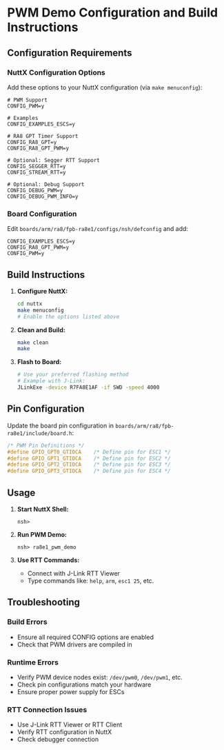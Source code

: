 # PWM Demo Configuration and Build Instructions

## Configuration Requirements

### NuttX Configuration Options

Add these options to your NuttX configuration (via `make menuconfig`):

```
# PWM Support
CONFIG_PWM=y

# Examples
CONFIG_EXAMPLES_ESCS=y

# RA8 GPT Timer Support  
CONFIG_RA8_GPT=y
CONFIG_RA8_GPT_PWM=y

# Optional: Segger RTT Support
CONFIG_SEGGER_RTT=y
CONFIG_STREAM_RTT=y

# Optional: Debug Support
CONFIG_DEBUG_PWM=y
CONFIG_DEBUG_PWM_INFO=y
```

### Board Configuration

Edit `boards/arm/ra8/fpb-ra8e1/configs/nsh/defconfig` and add:

```
CONFIG_EXAMPLES_ESCS=y
CONFIG_RA8_GPT_PWM=y
CONFIG_PWM=y
```

## Build Instructions

1. **Configure NuttX:**
   ```bash
   cd nuttx
   make menuconfig
   # Enable the options listed above
   ```

2. **Clean and Build:**
   ```bash
   make clean
   make
   ```

3. **Flash to Board:**
   ```bash
   # Use your preferred flashing method
   # Example with J-Link:
   JLinkExe -device R7FA8E1AF -if SWD -speed 4000
   ```

## Pin Configuration

Update the board pin configuration in `boards/arm/ra8/fpb-ra8e1/include/board.h`:

```c
/* PWM Pin Definitions */
#define GPIO_GPT0_GTIOCA    /* Define pin for ESC1 */
#define GPIO_GPT1_GTIOCA    /* Define pin for ESC2 */
#define GPIO_GPT2_GTIOCA    /* Define pin for ESC3 */
#define GPIO_GPT3_GTIOCA    /* Define pin for ESC4 */
```

## Usage

1. **Start NuttX Shell:**
   ```
   nsh> 
   ```

2. **Run PWM Demo:**
   ```
   nsh> ra8e1_pwm_demo
   ```

3. **Use RTT Commands:**
   - Connect with J-Link RTT Viewer
   - Type commands like: `help`, `arm`, `esc1 25`, etc.

## Troubleshooting

### Build Errors
- Ensure all required CONFIG options are enabled
- Check that PWM drivers are compiled in

### Runtime Errors  
- Verify PWM device nodes exist: `/dev/pwm0`, `/dev/pwm1`, etc.
- Check pin configurations match your hardware
- Ensure proper power supply for ESCs

### RTT Connection Issues
- Use J-Link RTT Viewer or RTT Client
- Verify RTT configuration in NuttX
- Check debugger connection
